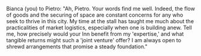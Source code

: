 Bianca (you) to Pietro: "Ah, Pietro. Your words find me well. Indeed, the flow of goods and the securing of space are constant concerns for any who seek to thrive in this city. My time at the stall has taught me much about the practicalities of market logistics, especially when one is building anew. Tell me, how precisely would your Inn benefit from my 'expertise,' and what tangible returns might such a 'joint venture' offer? I am always open to shrewd arrangements that promise a steady foundation."

